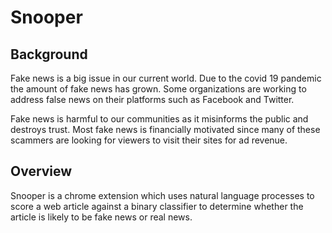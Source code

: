 # Snooper
## Background
Fake news is a big issue in our current world. Due to the covid 19 pandemic the amount of fake news has grown. Some organizations are working to address false news on their platforms such as Facebook and Twitter.

Fake news is harmful to our communities as it misinforms the public and destroys trust. Most fake news is financially motivated since many of these scammers are looking for viewers to visit their sites for ad revenue.

## Overview
Snooper is a chrome extension which uses natural language processes to score a web article against a binary classifier to determine whether the article is likely to be fake news or real news.
